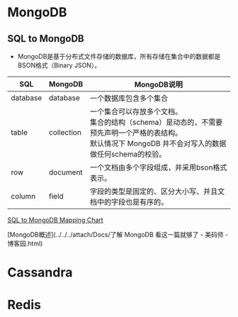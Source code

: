 # MongoDB

## SQL to MongoDB

- MongoDB是基于分布式文件存储的数据库，所有存储在集合中的数据都是BSON格式（Binary JSON）。

| SQL      | MongoDB    | MongoDB说明                                                  |
| -------- | ---------- | ------------------------------------------------------------ |
| database | database   | 一个数据库包含多个集合                                       |
| table    | collection | 一个集合可以存放多个文档。 <br />集合的结构（schema）是动态的，不需要预先声明一个严格的表结构。<br />默认情况下 MongoDB 并不会对写入的数据做任何schema的校验。 |
| row      | document   | 一个文档由多个字段组成，并采用bson格式表示。                 |
| column   | field      | 字段的类型是固定的、区分大小写、并且文档中的字段也是有序的。 |

[SQL to MongoDB Mapping Chart](https://www.mongodb.com/docs/manual/reference/sql-comparison/)

[MongoDB概述](../../../attach/Docs/了解 MongoDB 看这一篇就够了 - 美码师 - 博客园.html)

# Cassandra

# Redis